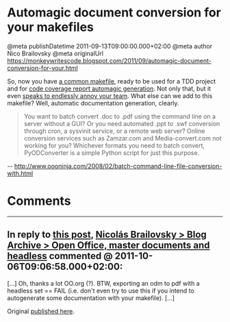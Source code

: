 # Automagic document conversion for your makefiles

@meta publishDatetime 2011-09-13T09:00:00.000+02:00
@meta author Nico Brailovsky
@meta originalUrl https://monkeywritescode.blogspot.com/2011/09/automagic-document-conversion-for-your.html

So, now you have [a common makefile](md_blog/2011/0818_Makefiles.md), ready to be used for a TDD project and for [code coverage report automagic generation](md_blog/2011/0830_AMakefileforcodecoveragereportwithC.md). Not only that, but it even [speaks to endlessly annoy your team](md_blog/2011/0906_Atalkingmakefile.md). What else can we add to this makefile? Well, automatic documentation generation, clearly.

> You want to batch convert .doc to .pdf using the command line on a server without a GUI? Or you need automated .ppt to .swf conversion through cron, a sysvinit service, or a remote web server? Online conversion services such as Zamzar.com and Media-convert.com not working for you? Whichever formats you need to batch convert, PyODConverter is a simple Python script for just this purpose.

-- <http://www.oooninja.com/2008/02/batch-command-line-file-conversion-with.html>


# Comments

---
## In reply to [this post](), [Nicolás Brailovsky > Blog Archive > Open Office, master documents and headless](md_blog/2011/1006_OpenOfficemasterdocumentsandheadless.md) commented @ 2011-10-06T09:06:58.000+02:00:

[...] Oh, thanks a lot OO.org (?). BTW, exporting an odm to pdf with a headless set == FAIL (i.e. don't even try to use this if you intend to autogenerate some documentation with your makefile). [...]

Original [published here](md_blog/2011/0913_Automagicdocumentconversionforyourmakefiles.md).
